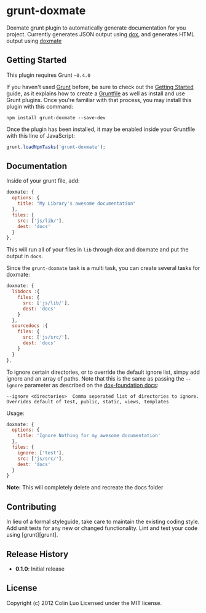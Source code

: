 # grunt-doxmate

Doxmate grunt plugin to automatically generate documentation for you project. Currently generates JSON output using [dox](https://github.com/JackjsonTian/dox), and generates HTML output using [doxmate](https://github.com/JackjsonTian/doxmate)

## Getting Started
This plugin requires Grunt `~0.4.0`

If you haven't used [Grunt](http://gruntjs.com/) before, be sure to check out the [Getting Started](http://gruntjs.com/getting-started) guide, as it explains how to create a [Gruntfile](http://gruntjs.com/sample-gruntfile) as well as install and use Grunt plugins. Once you're familiar with that process, you may install this plugin with this command:

```shell
npm install grunt-doxmate --save-dev
```

Once the plugin has been installed, it may be enabled inside your Gruntfile with this line of JavaScript:

```js
grunt.loadNpmTasks('grunt-doxmate');
```

## Documentation
Inside of your grunt file, add:
```javascript
doxmate: {
  options: {
    title: "My Library's awesome documentation"
  },
  files: {
    src: ['js/lib/'],
    dest: 'docs'
  }
},
```

This will run all of your files in `lib` through dox and doxmate and  put the output in `docs`.

Since the `grunt-doxmate` task is a multi task, you can create several tasks for doxmate:

```js
doxmate: {
  libdocs :{
    files: {
      src: ['js/lib/'],
      dest: 'docs'
    }
  },
  sourcedocs :{
    files: {
      src: ['js/src/'],
      dest: 'docs'
    }
  }
},
```

To ignore certain directories, or to override the default ignore list, simpy add ignore and an array of paths. Note that this is the same as passing the `--ignore` parameter as described on the [dox-foundation docs](https://github.com/punkave/dox-foundation/blob/master/README.md):

```
--ignore <directories>  Comma seperated list of directories to ignore. Overrides default of test, public, static, views, templates
```

Usage:

```js
doxmate: {
  options: {
    title: 'Ignore Nothing for my awesome documentation'
  },
  files: {
    ignore: ['test'],
    src: ['js/src/'],
    dest: 'docs'
  }
}
```

**Note:** This will completely delete and recreate the docs folder

## Contributing
In lieu of a formal styleguide, take care to maintain the existing coding style. Add unit tests for any new or changed functionality. Lint and test your code using [grunt][grunt].

## Release History
* **0.1.0**: Initial release

## License
Copyright (c) 2012 Colin Luo
Licensed under the MIT license.
